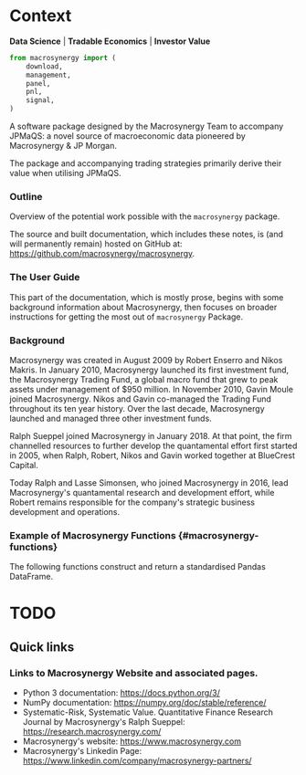 
# Context

**Data Science** | **Tradable Economics** | **Investor Value**

``` python
from macrosynergy import (
    download,
    management,
    panel,
    pnl,
    signal,
)
```

A software package designed by the Macrosynergy Team to accompany
JPMaQS: a novel source of macroeconomic data pioneered by Macrosynergy &
JP Morgan.

The package and accompanying trading strategies primarily derive their
value when utilising JPMaQS.

### Outline

Overview of the potential work possible with the `macrosynergy` package.

The source and built documentation, which includes these notes, is (and
will permanently remain) hosted on GitHub at:
<https://github.com/macrosynergy/macrosynergy>.

### The User Guide

This part of the documentation, which is mostly prose, begins with some
background information about Macrosynergy, then focuses on broader
instructions for getting the most out of `macrosynergy` Package.

### Background

Macrosynergy was created in August 2009 by Robert Enserro and Nikos
Makris. In January 2010, Macrosynergy launched its first investment
fund, the Macrosynergy Trading Fund, a global macro fund that grew to
peak assets under management of \$950 million. In November 2010, Gavin
Moule joined Macrosynergy. Nikos and Gavin co-managed the Trading Fund
throughout its ten year history. Over the last decade, Macrosynergy
launched and managed three other investment funds.

Ralph Sueppel joined Macrosynergy in January 2018. At that point, the
firm channelled resources to further develop the quantamental effort
first started in 2005, when Ralph, Robert, Nikos and Gavin worked
together at BlueCrest Capital.

Today Ralph and Lasse Simonsen, who joined Macrosynergy in 2016, lead
Macrosynergy's quantamental research and development effort, while
Robert remains responsible for the company's strategic business
development and operations.

### Example of Macrosynergy Functions {#macrosynergy-functions}

The following functions construct and return a standardised Pandas
DataFrame.

# TODO

## Quick links

### Links to Macrosynergy Website and associated pages.

-   Python 3 documentation: <https://docs.python.org/3/>
-   NumPy documentation: <https://numpy.org/doc/stable/reference/>
-   Systematic-Risk, Systematic Value. Quantitative Finance Research
    Journal by Macrosynergy\'s Ralph Sueppel:
    <https://research.macrosynergy.com/>
-   Macrosynergy\'s website: <https://www.macrosynergy.com>
-   Macrosynergy\'s Linkedin Page:
    <https://www.linkedin.com/company/macrosynergy-partners/>
